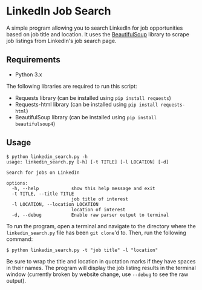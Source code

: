 # LinkedIn Job Search

A simple program allowing you to search LinkedIn for job opportunities based on job title and location. It uses the [BeautifulSoup](https://www.crummy.com/software/BeautifulSoup/bs4/doc/) library to scrape job listings from LinkedIn's job search page.

## Requirements

- Python 3.x

The following libraries are required to run this script:

- Requests library (can be installed using `pip install requests`)
- Requests-html library (can be installed using `pip install requests-html`)
- BeautifulSoup library (can be installed using `pip install beautifulsoup4`)

## Usage

```
$ python linkedin_search.py -h
usage: linkedin_search.py [-h] [-t TITLE] [-l LOCATION] [-d]

Search for jobs on LinkedIn

options:
  -h, --help            show this help message and exit
  -t TITLE, --title TITLE
                        job title of interest
  -l LOCATION, --location LOCATION
                        location of interest
  -d, --debug           Enable raw parser output to terminal
```

To run the program, open a terminal and navigate to the directory where the `linkedin_search.py` file has been `git clone`'d to. Then, run the following command:

    $ python linkedin_search.py -t "job title" -l "location"

Be sure to wrap the title and location in quotation marks if they have spaces in their names. The program will display the job listing results in the terminal window (currently broken by website change, use `--debug` to see the raw output).
